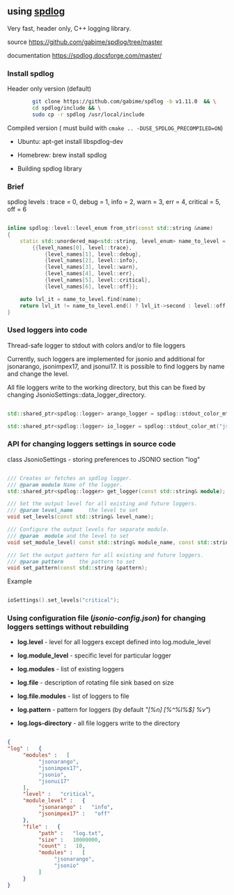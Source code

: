 
##  using [spdlog](https://github.com/gabime/spdlog/tree/master) 

Very fast, header only, C++ logging library. 

source https://github.com/gabime/spdlog/tree/master

documentation https://spdlog.docsforge.com/master/

### Install spdlog

Header only version (default) 

```sh
        git clone https://github.com/gabime/spdlog -b v1.11.0  && \
        cd spdlog/include && \
        sudo cp -r spdlog /usr/local/include

```

Compiled version ( must build with ```cmake .. -DUSE_SPDLOG_PRECOMPILED=ON```)

* Ubuntu: apt-get install libspdlog-dev

* Homebrew: brew install spdlog

* Building spdlog library


### Brief

spdlog levels :  trace = 0, debug = 1, info = 2, warn = 3, err = 4, critical = 5, off = 6


```c++

inline spdlog::level::level_enum from_str(const std::string &name)
{
    static std::unordered_map<std::string, level_enum> name_to_level = // map string->level
        {{level_names[0], level::trace},                               // trace
            {level_names[1], level::debug},                            // debug
            {level_names[2], level::info},                             // info
            {level_names[3], level::warn},                             // warn
            {level_names[4], level::err},                              // err
            {level_names[5], level::critical},                         // critical
            {level_names[6], level::off}};                             // off

    auto lvl_it = name_to_level.find(name);
    return lvl_it != name_to_level.end() ? lvl_it->second : level::off;
}

```


### Used loggers into code

 Thread-safe logger to stdout with colors and/or to file loggers
 
 Currently, such loggers are implemented for jsonio and additional for jsonarango, jsonimpex17, and jsonui17. It is possible to find loggers by name and change the level. 

 All file loggers write to the working directory, but this can be fixed by changing JsonioSettings::data_logger_directory. 

```c++

std::shared_ptr<spdlog::logger> arango_logger = spdlog::stdout_color_mt("jsonarango");

std::shared_ptr<spdlog::logger> io_logger = spdlog::stdout_color_mt("jsonio");

```

### API for changing loggers settings in source code

class JsonioSettings - storing preferences to JSONIO section "log"

```c++

/// Creates or fetches an spdlog logger.
/// @param module Name of the logger.
std::shared_ptr<spdlog::logger> get_logger(const std::string& module);

/// Set the output level for all existing and future loggers.
/// @param level_name     the level to set
void set_levels(const std::string& level_name);

/// Configure the output levels for separate module.
/// @param  module and the level to set
void set_module_level( const std::string& module_name, const std::string& level_name);

/// Set the output pattern for all existing and future loggers.
/// @param pattern     the pattern to set
void set_pattern(const std::string &pattern);

```

Example 

```c++

ioSettings().set_levels("critical");

```

### Using configuration file (*jsonio-config.json*) for changing loggers settings without rebuilding

* **log.level**     - level for all loggers except defined into log.module_level 
* **log.module_level**  - specific level for particular logger
* **log.modules**   - list of existing loggers
* **log.file**  - description of rotating file sink based on size 
* **log.file.modules**  - list of loggers to file

* **log.pattern** - pattern for loggers  (by default *"[%n] [%^%l%$] %v"*)
* **log.logs-directory** - all file loggers write to the directory


```json

{
"log" :   {
     "modules" :   [
          "jsonarango",
          "jsonimpex17",
          "jsonio",
          "jsonui17"
     ],
     "level" :   "critical",
     "module_level" :   {
          "jsonarango" :   "info",
          "jsonimpex17" :   "off"
     },
     "file" :   {
          "path" :   "log.txt",
          "size" :   10000000,
          "count" :   10,
          "modules" :   [
               "jsonarango",
               "jsonio"
          ]
     }
}


```

